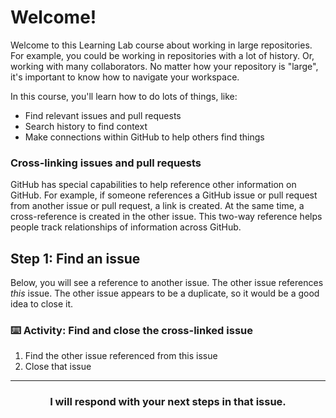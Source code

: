 # Welcome!

Welcome to this Learning Lab course about working in large repositories. For example, you could be working in repositories with a lot of history. Or, working with many collaborators. No matter how your repository is "large", it's important to know how to navigate your workspace.

In this course, you'll learn how to do lots of things, like:

- Find relevant issues and pull requests
- Search history to find context
- Make connections within GitHub to help others find things

### Cross-linking issues and pull requests

GitHub has special capabilities to help reference other information on GitHub. For example, if someone references a GitHub issue or pull request from another issue or pull request, a link is created. At the same time, a cross-reference is created in the other issue. This two-way reference helps people track relationships of information across GitHub.

## Step 1: Find an issue

Below, you will see a reference to another issue. The other issue references _this_ issue. The other issue appears to be a duplicate, so it would be a good idea to close it.

### :keyboard: Activity: Find and close the cross-linked issue

1. Find the other issue referenced from this issue
2. Close that issue

<hr>
<h3 align="center">I will respond with your next steps in that issue.</h3>